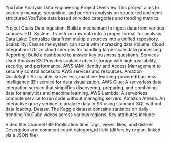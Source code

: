YouTube Analysis Data Engineering Project
Overview
This project aims to securely manage, streamline, and perform analysis on structured and semi-structured YouTube data based on video categories and trending metrics.

Project Goals
Data Ingestion: Build a mechanism to ingest data from various sources.
ETL System: Transform raw data into a proper format for analysis.
Data Lake: Centralize data from multiple sources into a unified repository.
Scalability: Ensure the system can scale with increasing data volume.
Cloud Integration: Utilize cloud services for handling large-scale data processing.
Reporting: Build a dashboard to answer key business questions.
Services Used
Amazon S3: Provides scalable object storage with high availability, security, and performance.
AWS IAM: Identity and Access Management to securely control access to AWS services and resources.
Amazon QuickSight: A scalable, serverless, machine-learning-powered business intelligence (BI) service for data visualization.
AWS Glue: A serverless data integration service that simplifies discovering, preparing, and combining data for analytics and machine learning.
AWS Lambda: A serverless compute service to run code without managing servers.
Amazon Athena: An interactive query service to analyze data in S3 using standard SQL without data loading.
Dataset
The Kaggle dataset contains statistics on daily trending YouTube videos across various regions. Key attributes include:

Video title
Channel title
Publication time
Tags, views, likes, and dislikes
Description and comment count
category_id field (differs by region, linked via a JSON file)
